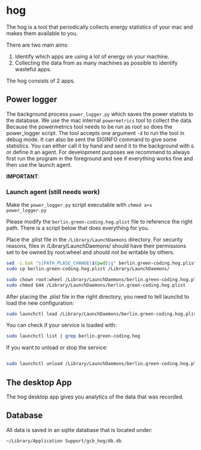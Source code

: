 # hog
The hog is a tool that periodically collects energy statistics of your mac and makes them available to you.

There are two main aims:

1) Identify which apps are using a lot of energy on your machine.
2) Collecting the data from as many machines as possible to identify wasteful apps.

The hog consists of 2 apps.

## Power logger

The background process `power_logger.py` which saves the power statists to the database. We use the mac internal
`powermetrics` tool to collect the data. Because the powermetrics tool needs to be run as root so does the power_logger
script. The tool accepts one argument `-d` to run the tool in debug mode. It can also be sent the SIGINFO command to
give some statistics. You can either call it by hand and send it to the background with `&` or define it an agent.
For development purposes we recommend to always first run the program in the foreground and see if everything works fine
and then use the launch agent.

**IMPORTANT**:

### Launch agent (still needs work)

Make the `power_logger.py` script executable with `chmod a+x power_logger.py`

Please modify the `berlin.green-coding.hog.plist` file to reference the right path. There is a script below that does
everything for you.

Place the .plist file in the `/Library/LaunchDaemons` directory.
For security reasons, files in /Library/LaunchDaemons/ should have their permissions set to be owned by root:wheel
and should not be writable by others.

```bash
sed -i.bak "s|PATH_PLASE_CHANGE|$(pwd)|g" berlin.green-coding.hog.plist
sudo cp berlin.green-coding.hog.plist /Library/LaunchDaemons/

sudo chown root:wheel /Library/LaunchDaemons/berlin.green-coding.hog.plist
sudo chmod 644 /Library/LaunchDaemons/berlin.green-coding.hog.plist

```

After placing the .plist file in the right directory, you need to tell launchd to load the new configuration:

```bash
sudo launchctl load /Library/LaunchDaemons/berlin.green-coding.hog.plist
```

You can check if your service is loaded with:

```bash
sudo launchctl list | grep berlin.green-coding.hog
```

If you want to unload or stop the service:

```bash

sudo launchctl unload /Library/LaunchDaemons/berlin.green-coding.hog.plist
```

## The desktop App

The hog desktop app gives you analytics of the data that was recorded.

## Database

All data is saved in an sqlite database that is located under:

```bash
~/Library/Application Support/gcb_hog/db.db
```

